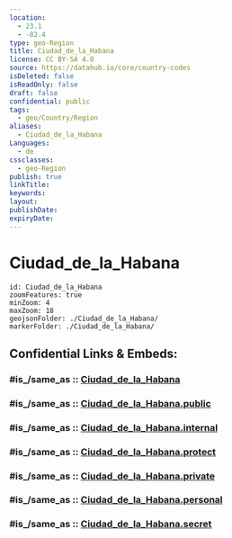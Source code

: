 ```yaml
---
location:
  - 23.1
  - -82.4
type: geo-Region
title: Ciudad_de_la_Habana
license: CC BY-SA 4.0
source: https://datahub.io/core/country-codes
isDeleted: false
isReadOnly: false
draft: false
confidential: public
tags:
  - geo/Country/Region
aliases:
  - Ciudad_de_la_Habana
Languages:
  - de
cssclasses:
  - geo-Region
publish: true
linkTitle:
keywords:
layout:
publishDate:
expiryDate:
---
```


# Ciudad_de_la_Habana

```leaflet
id: Ciudad_de_la_Habana
zoomFeatures: true 
minZoom: 4 
maxZoom: 18
geojsonFolder: ./Ciudad_de_la_Habana/
markerFolder: ./Ciudad_de_la_Habana/
```


## Confidential Links & Embeds: 

### #is_/same_as :: [Ciudad_de_la_Habana](/_Standards/Earth/Continent/America~Caribbean/Cuba/provinces~Cuba/Ciudad_de_la_Habana.md) 

### #is_/same_as :: [Ciudad_de_la_Habana.public](/_public/Earth/Continent/America~Caribbean/Cuba/provinces~Cuba/Ciudad_de_la_Habana.public.md) 

### #is_/same_as :: [Ciudad_de_la_Habana.internal](/_internal/Earth/Continent/America~Caribbean/Cuba/provinces~Cuba/Ciudad_de_la_Habana.internal.md) 

### #is_/same_as :: [Ciudad_de_la_Habana.protect](/_protect/Earth/Continent/America~Caribbean/Cuba/provinces~Cuba/Ciudad_de_la_Habana.protect.md) 

### #is_/same_as :: [Ciudad_de_la_Habana.private](/_private/Earth/Continent/America~Caribbean/Cuba/provinces~Cuba/Ciudad_de_la_Habana.private.md) 

### #is_/same_as :: [Ciudad_de_la_Habana.personal](/_personal/Earth/Continent/America~Caribbean/Cuba/provinces~Cuba/Ciudad_de_la_Habana.personal.md) 

### #is_/same_as :: [Ciudad_de_la_Habana.secret](/_secret/Earth/Continent/America~Caribbean/Cuba/provinces~Cuba/Ciudad_de_la_Habana.secret.md)

